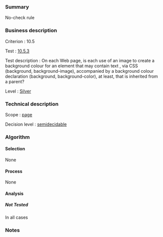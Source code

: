 ### Summary

No-check rule

### Business description

Criterion : 10.5

Test :
[10.5.3](http://www.accessiweb.org/index.php/accessiweb-22-english-version.html#test-10-5-3)

Test description : On each Web page, is each use of an image to create a
background colour for an element that may contain text , via CSS
(background, background-image), accompanied by a background colour
declaration (background, background-color), at least, that is inherited
from a parent?

Level : [Silver](/en/category/rules-design/accessiweb-11/level/argent)

### Technical description

Scope : [page](/en/category/rules-design/accessiweb-11/scope/page)

Decision level :
[semidecidable](/en/category/rules-design/accessiweb-11/decision-level/semidecidable)

### Algorithm

#### Selection

None

#### Process

None

#### Analysis

##### Not Tested

In all cases

### Notes


